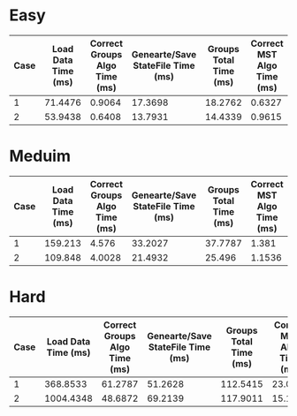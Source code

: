 # Easy
| Case | Load Data Time (ms) | Correct Groups Algo Time (ms) | Genearte/Save StateFile Time (ms) | Groups Total Time (ms) | Correct MST Algo Time (ms) | Genearte/Save MST File Time (ms) | MST Total Time (ms) | Test Case Time (ms) |
|------|----------------------|-------------------------------|------------------------------------|------------------------|-------------------------------|--------------------------------|----------------------|---------------------|
| 1    | 71.4476              | 0.9064                        | 17.3698                            | 18.2762                | 0.6327                        | 42.4249                        | 43.0576             | 132.7814            |
| 2    | 53.9438              | 0.6408                        | 13.7931                            | 14.4339                | 0.9615                        | 29.4757                        | 30.4372             | 98.8149             |

# Meduim
| Case | Load Data Time (ms) | Correct Groups Algo Time (ms) | Genearte/Save StateFile Time (ms) | Groups Total Time (ms) | Correct MST Algo Time (ms) | Genearte/Save MST File Time (ms) | MST Total Time (ms) | Test Case Time (ms) |
|------|----------------------|-------------------------------|------------------------------------|------------------------|-------------------------------|--------------------------------|----------------------|---------------------|
| 1    | 159.213              | 4.576                         | 33.2027                            | 37.7787                | 1.381                         | 131.5215                       | 132.9025            | 329.8942            |
| 2    | 109.848              | 4.0028                        | 21.4932                            | 25.496                 | 1.1536                        | 155.8511                       | 157.0047            | 292.3487            |

# Hard
| Case | Load Data Time (ms) | Correct Groups Algo Time (ms) | Genearte/Save StateFile Time (ms) | Groups Total Time (ms) | Correct MST Algo Time (ms) | Genearte/Save MST File Time (ms) | MST Total Time (ms) | Test Case Time (ms) |
|------|----------------------|-------------------------------|------------------------------------|------------------------|-------------------------------|--------------------------------|----------------------|---------------------|
| 1    | 368.8533             | 61.2787                       | 51.2628                            | 112.5415               | 23.0972                       | 2389.6896                      | 2412.7868           | 2894.1816           |
| 2    | 1004.4348            | 48.6872                       | 69.2139                            | 117.9011               | 15.1604                       | 1747.5819                      | 1762.7423           | 2885.0782           |
